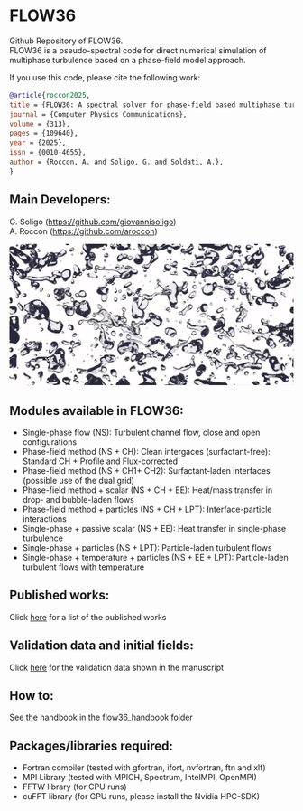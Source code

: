 # FLOW36
Github Repository of FLOW36. \
FLOW36 is a pseudo-spectral code for direct numerical simulation of multiphase turbulence based on a phase-field model approach.


If you use this code, please cite the following work: 

```bibtex
@article{roccon2025,
title = {FLOW36: A spectral solver for phase-field based multiphase turbulence simulations on heterogeneous computing architectures},
journal = {Computer Physics Communications},
volume = {313},
pages = {109640},
year = {2025},
issn = {0010-4655},
author = {Roccon, A. and Soligo, G. and Soldati, A.},
}
```


## Main Developers:
G. Soligo (https://github.com/giovannisoligo) \
A. Roccon (https://github.com/aroccon)


![](flow36_handbook/cop.jpeg)



## Modules available in FLOW36:
 - Single-phase flow (NS): Turbulent channel flow, close and open configurations 
 - Phase-field method (NS + CH): Clean intergaces (surfactant-free): Standard CH + Profile and Flux-corrected 
 - Phase-field method (NS + CH1+ CH2): Surfactant-laden interfaces (possible use of the dual grid) 
 - Phase-field method + scalar (NS + CH + EE): Heat/mass transfer in drop- and bubble-laden flows 
 - Phase-field method + particles (NS + CH + LPT): Interface-particle interactions  
 - Single-phase + passive scalar (NS + EE): Heat transfer in single-phase turbulence
 - Single-phase + particles (NS + LPT): Particle-laden turbulent flows 
 - Single-phase + temperature + particles (NS + EE + LPT): Particle-laden turbulent flows with temperature 


## Published works:
Click [here](http://calliope.dem.uniud.it) for a list of the published works


## Validation data and initial fields:
Click [here](https://doi.org/10.6084/m9.figshare.26232683) for the validation data shown in the manuscript


## How to:
See the handbook in the flow36_handbook folder


## Packages/libraries required:
 - Fortran compiler (tested with gfortran, ifort, nvfortran, ftn and xlf)
 - MPI Library (tested with MPICH, Spectrum, IntelMPI, OpenMPI)
 - FFTW library (for CPU runs)
 - cuFFT library (for GPU runs, please install the Nvidia HPC-SDK)


